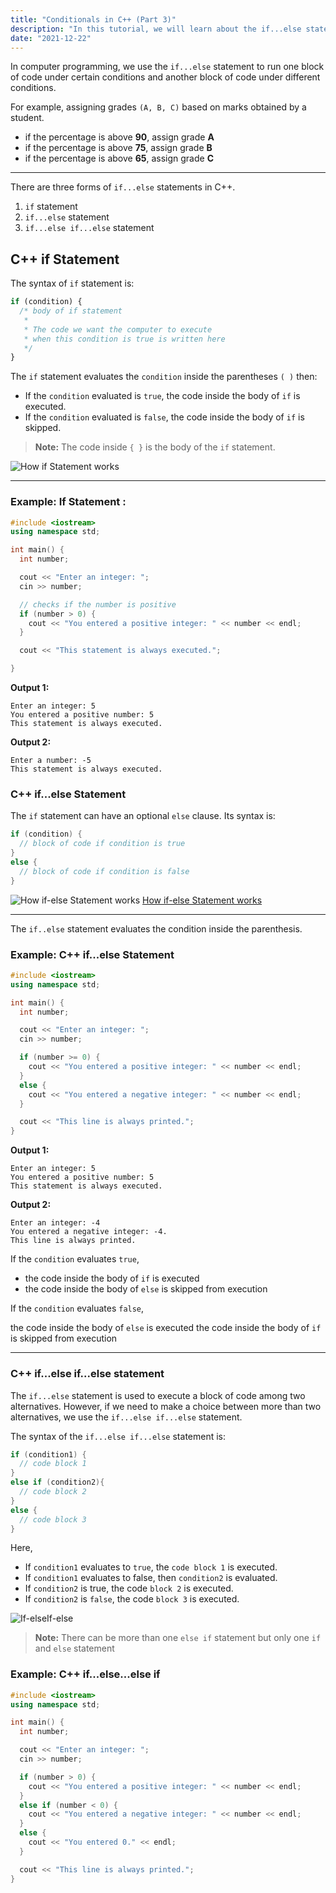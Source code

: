 ```yaml
---
title: "Conditionals in C++ (Part 3)"
description: "In this tutorial, we will learn about the if...else statement to create decision making programs with the help of examples."
date: "2021-12-22"
---
```


In computer programming, we use the `if...else` statement to run one block of code under certain conditions and another block of code under different conditions.

For example, assigning grades `(A, B, C)` based on marks obtained by a student.

- if the percentage is above **90**, assign grade **A**
- if the percentage is above **75**, assign grade **B**
- if the percentage is above **65**, assign grade **C**

---

There are three forms of `if...else` statements in C++.

1. `if` statement
2. `if...else` statement
3. `if...else if...else` statement

## C++ if Statement

The syntax of `if` statement is:

```js
if (condition) {
  /* body of if statement
   *
   * The code we want the computer to execute
   * when this condition is true is written here
   */
}
```

The `if` statement evaluates the `condition` inside the parentheses `( )` then:

- If the `condition` evaluated is `true`, the code inside the body of `if` is executed.
- If the `condition` evaluated is `false`, the code inside the body of `if` is skipped.

> **Note:** The code inside `{ }` is the body of the `if` statement.

![How if Statement works](https://cdn.programiz.com/cdn/farfuture/HY5SnjHTQ0MJtr5nkoljtlvUH0LPS_t_cJBVBqxXn1M/mtime:1592457173/sites/tutorial2program/files/cpp-if-working.png)

---

### Example: If Statement :

```cpp
#include <iostream>
using namespace std;

int main() {
  int number;

  cout << "Enter an integer: ";
  cin >> number;

  // checks if the number is positive
  if (number > 0) {
    cout << "You entered a positive integer: " << number << endl;
  }

  cout << "This statement is always executed.";

}
```

**Output 1:**

```
Enter an integer: 5
You entered a positive number: 5
This statement is always executed.
```

**Output 2:**

```
Enter a number: -5
This statement is always executed.
```

### C++ if...else Statement

The `if` statement can have an optional `else` clause. Its syntax is:

```cpp
if (condition) {
  // block of code if condition is true
}
else {
  // block of code if condition is false
}
```

![How if-else Statement works](https://cdn.programiz.com/cdn/farfuture/PsBB88lS1d8FUx01uVaGejDmfEeulxv5HRjyNCJpPRk/mtime:1592457238/sites/tutorial2program/files/cpp-if-else-working.png)
[How if-else Statement works](https://cdn.programiz.com/cdn/farfuture/PsBB88lS1d8FUx01uVaGejDmfEeulxv5HRjyNCJpPRk/mtime:1592457238/sites/tutorial2program/files/cpp-if-else-working.png)

---

The `if..else` statement evaluates the condition inside the parenthesis.

### Example: C++ if...else Statement

```cpp
#include <iostream>
using namespace std;

int main() {
  int number;

  cout << "Enter an integer: ";
  cin >> number;

  if (number >= 0) {
    cout << "You entered a positive integer: " << number << endl;
  }
  else {
    cout << "You entered a negative integer: " << number << endl;
  }

  cout << "This line is always printed.";
}
```

**Output 1:**

```
Enter an integer: 5
You entered a positive number: 5
This statement is always executed.
```

**Output 2:**

```
Enter an integer: -4
You entered a negative integer: -4.
This line is always printed.
```

If the `condition` evaluates `true`,

- the code inside the body of `if` is executed
- the code inside the body of `else` is skipped from execution

If the `condition` evaluates `false`,

the code inside the body of `else` is executed
the code inside the body of `if` is skipped from execution

---

### C++ if...else if...else statement

The `if...else` statement is used to execute a block of code among two alternatives. However, if we need to make a choice between more than two alternatives, we use the `if...else if...else` statement.

The syntax of the `if...else if...else` statement is:

```cpp
if (condition1) {
  // code block 1
}
else if (condition2){
  // code block 2
}
else {
  // code block 3
}
```

Here,

- If `condition1` evaluates to `true`, the `code block 1` is executed.
- If `condition1` evaluates to false, then `condition2` is evaluated.
- If `condition2` is true, the code `block 2` is executed.
- If `condition2` is `false`, the code `block 3` is executed.

![If-elseIf-else](https://cdn.programiz.com/cdn/farfuture/xsuXdpAJsveKdf2PFNfjAO12zeaCREtPTT5I0EiafBU/mtime:1592457249/sites/tutorial2program/files/cpp-if-else-if-else-working.png)

> **Note:** There can be more than one `else if` statement but only one `if` and `else` statement

### Example: C++ if...else...else if

```cpp
#include <iostream>
using namespace std;

int main() {
  int number;

  cout << "Enter an integer: ";
  cin >> number;

  if (number > 0) {
    cout << "You entered a positive integer: " << number << endl;
  }
  else if (number < 0) {
    cout << "You entered a negative integer: " << number << endl;
  }
  else {
    cout << "You entered 0." << endl;
  }

  cout << "This line is always printed.";
}
```
